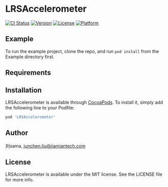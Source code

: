 # LRSAccelerometer

[![CI Status](https://img.shields.io/travis/刘sama/LRSAccelerometer.svg?style=flat)](https://travis-ci.org/刘sama/LRSAccelerometer)
[![Version](https://img.shields.io/cocoapods/v/LRSAccelerometer.svg?style=flat)](https://cocoapods.org/pods/LRSAccelerometer)
[![License](https://img.shields.io/cocoapods/l/LRSAccelerometer.svg?style=flat)](https://cocoapods.org/pods/LRSAccelerometer)
[![Platform](https://img.shields.io/cocoapods/p/LRSAccelerometer.svg?style=flat)](https://cocoapods.org/pods/LRSAccelerometer)

## Example

To run the example project, clone the repo, and run `pod install` from the Example directory first.

## Requirements

## Installation

LRSAccelerometer is available through [CocoaPods](https://cocoapods.org). To install
it, simply add the following line to your Podfile:

```ruby
pod 'LRSAccelerometer'
```

## Author

刘sama, junchen.liu@jiamiantech.com

## License

LRSAccelerometer is available under the MIT license. See the LICENSE file for more info.
